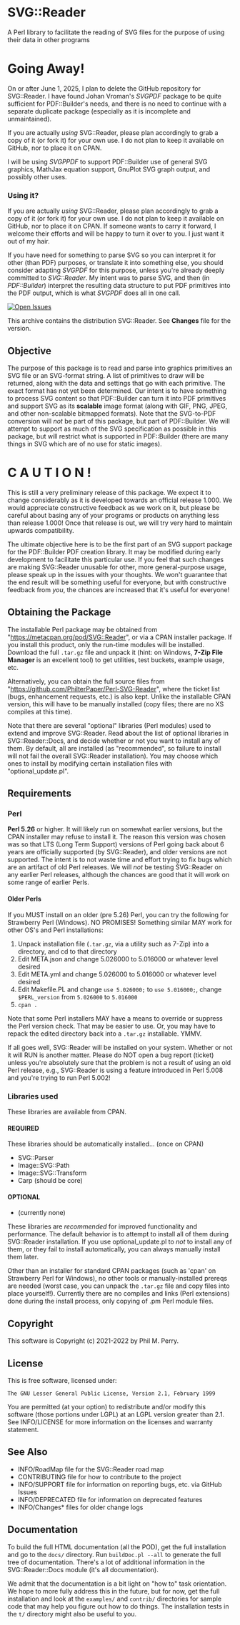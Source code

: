 # SVG::Reader

A Perl library to facilitate the reading of SVG files for the purpose of using their data in other programs

# Going Away!

On or after June 1, 2025, I plan to delete the GitHub repository for 
SVG::Reader. I have found Johan Vroman's _SVGPDF_ package to be quite 
sufficient for PDF::Builder's needs, and there is no need to continue with a 
separate duplicate package (especially as it is incomplete and unmaintained).

If you are actually _using_ SVG::Reader, please plan accordingly to grab a copy 
of it (or fork it) for your own use. I do not plan to keep it available on 
GitHub, nor to place it on CPAN.

I will be using _SVGPPDF_ to support PDF::Builder use of general SVG 
graphics, MathJax equation support, GnuPlot SVG graph output, and possibly 
other uses.

### Using it?

If you are actually _using_ SVG::Reader, please plan accordingly to grab a copy 
of it (or fork it) for your own use. I do not plan to keep it available on 
GitHub, nor to place it on CPAN. If someone wants to carry it forward, I
welcome their efforts and will be happy to turn it over to you. I just want it
out of my hair.

If you have need for something to parse SVG so you can interpret it for other
(than PDF) purposes, or translate it into something else, you should consider
adapting _SVGPDF_ for this purpose, unless you're already deeply committed to
_SVG::Reader_. My intent was to parse SVG, and then (in _PDF::Builder_)
interpret the resulting data structure to put PDF primitives into the PDF
output, which is what _SVGPDF_ does all in one call.

[![Open Issues](https://img.shields.io/github/issues/PhilterPaper/Perl-SVG-Reader)](https://github.com/PhilterPaper/Perl-SVG-Reader/issues)

This archive contains the distribution SVG::Reader.
See **Changes** file for the version.

## Objective

The purpose of this package is to read and parse into graphics primitives an
SVG file or an SVG-format string. A list of primitives to draw will be
returned, along with the data and settings that go with each primitive. The
exact format has not yet been determined. Our intent is to have something to
process SVG content so that PDF::Builder can turn it into PDF primitives and
support SVG as its **scalable** image format (along with GIF, PNG, JPEG, and
other non-scalable bitmapped formats). Note that the SVG-to-PDF conversion will
_not_ be part of this package, but part of PDF::Builder. We will attempt to
support as much of the SVG specification as possible in this package, but will
restrict what is supported in PDF::Builder (there are many things in SVG which
are of no use for static images).

# C A U T I O N !

This is still a very preliminary release of this package. We expect it to
change considerably as it is developed towards an official release 1.000. We
would appreciate constructive feedback as we work on it, but please be careful
about basing any of your programs or products on anything less than release
1.000! Once that release is out, we will try very hard to maintain upwards
compatibility.

The ultimate objective here is to be the first part of an SVG support package
for the PDF::Builder PDF creation library. It may be modified during early
development to facilitate this particular use. If you feel that such changes
are making SVG::Reader unusable for other, more general-purpose usage, please
speak up in the issues with your thoughts. We won't guarantee that the end
result will be something useful for everyone, but with constructive feedback
from _you_, the chances are increased that it's useful for everyone!

## Obtaining the Package

The installable Perl package may be obtained from
"https://metacpan.org/pod/SVG::Reader", or via a CPAN installer package. If
you install this product, only the run-time modules will be installed. Download
the full `.tar.gz` file and unpack it (hint: on Windows,
**7-Zip File Manager** is an excellent tool) to get utilities, test buckets,
example usage, etc.

Alternatively, you can obtain the full source files from
"https://github.com/PhilterPaper/Perl-SVG-Reader", where the ticket list
(bugs, enhancement requests, etc.) is also kept. Unlike the installable CPAN
version, this will have to be manually installed (copy files; there are no XS
compiles at this time).

Note that there are several "optional" libraries (Perl modules) used to extend
and improve SVG::Reader. Read about the list of optional libraries in
SVG::Reader::Docs, and decide whether or not you want to install any of them.
By default, all are installed (as "recommended", so failure to install will
not fail the overall SVG::Reader installation). You may choose which ones to
install by modifying certain installation files with "optional\_update.pl".

## Requirements

### Perl

**Perl 5.26** or higher. It will likely run on somewhat earlier versions, but
the CPAN installer may refuse to install it. The reason this version was
chosen was so that LTS (Long Term Support) versions of Perl going back about
6 years are officially supported (by SVG::Reader), and older versions are not
supported. The intent is to not waste time and effort trying to fix bugs which
are an artifact of old Perl releases. We will _not_ be testing SVG::Reader on
any earlier Perl releases, although the chances are good that it will work on
some range of earlier Perls.

#### Older Perls

If you MUST install on an older (pre 5.26) Perl, you can try the following for
Strawberry Perl (Windows). NO PROMISES! Something similar MAY work for other
OS's and Perl installations:

1. Unpack installation file (`.tar.gz`, via a utility such as 7-Zip) into a directory, and cd to that directory
1. Edit META.json and change 5.026000 to 5.016000 or whatever level desired
1. Edit META.yml and change 5.026000 to 5.016000 or whatever level desired
1. Edit Makefile.PL and change `use 5.026000;` to `use 5.016000;`, change `$PERL_version` from `5.026000` to `5.016000`
1. `cpan .`

Note that some Perl installers MAY have a means to override or suppress the
Perl version check. That may be easier to use. Or, you may have to repack the
edited directory back into a `.tar.gz` installable. YMMV.

If all goes well, SVG::Reader will be installed on your system. Whether or
not it will RUN is another matter. Please do NOT open a bug report (ticket)
unless you're absolutely sure that the problem is not a result of using an old
Perl release, e.g., SVG::Reader is using a feature introduced in Perl 5.008
and you're trying to run Perl 5.002!

### Libraries used

These libraries are available from CPAN.

#### REQUIRED

These libraries should be automatically installed...  (once on CPAN)

* SVG::Parser
* Image::SVG::Path
* Image::SVG::Transform
* Carp (should be core)

#### OPTIONAL

* (currently none)

These libraries are _recommended_ for improved functionality and performance.
The default behavior is to attempt to install all of them during SVG::Reader
installation. If you use optional\_update.pl to _not_ to install any of
them, or they fail to install automatically, you can always manually install 
them later.

Other than an installer for standard CPAN packages (such as 'cpan' on
Strawberry Perl for Windows), no other tools or manually-installed prereqs are
needed (worst case, you can unpack the `.tar.gz` file and copy files into
place yourself!). Currently there are no compiles and links (Perl extensions)
done during the install process, only copying of .pm Perl module files.

## Copyright

This software is Copyright (c) 2021-2022 by Phil M. Perry.

## License

This is free software, licensed under:

`The GNU Lesser General Public License, Version 2.1, February 1999`

You are permitted (at your option) to
redistribute and/or modify this software (those portions under LGPL) at an
LGPL version greater than 2.1. See INFO/LICENSE for more information on the
licenses and warranty statement.

## See Also

* INFO/RoadMap file for the SVG::Reader road map
* CONTRIBUTING file for how to contribute to the project
* INFO/SUPPORT file for information on reporting bugs, etc. via GitHub Issues
* INFO/DEPRECATED file for information on deprecated features
* INFO/Changes\* files for older change logs

## Documentation

To build the full HTML documentation (all the POD), get the full installation
and go to the `docs/` directory. Run `buildDoc.pl --all` to generate the full
tree of documentation. There's a lot of additional information in the
SVG::Reader::Docs module (it's all documentation).

We admit that the documentation is a bit light on "how to" task orientation.
We hope to more fully address this in the future, but for now, get the full
installation and look at the `examples/` and `contrib/` directories for sample
code that may help you figure out how to do things. The installation tests in
the `t/` directory might also be useful to you.
